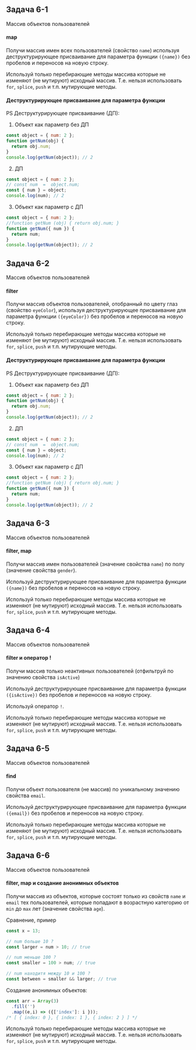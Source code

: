 ## Задача 6-1

Массив объектов пользователей

#### map

Получи массив имен всех пользователей (свойство `name`) используя
деструктурирующее присваивание для параметра функции `({name})` без пробелов и
переносов на новую строку.

Используй только перебирающие методы массива которые не изменяют (не мутируют)
исходный массив. Т.е. нельзя использовать `for`, `splice`, `push` и т.п.
мутирующие методы.

#### Деструктурирующее присваивание для параметра функции

PS Деструктурирующее присваивание (ДП):

1.  Объект как параметр без ДП

```js
const object = { num: 2 };
function getNum(obj) {
  return obj.num;
}
console.log(getNum(object)); // 2
```

2.  ДП

```js
const object = { num: 2 };
// const num  =  object.num;
const { num } = object;
console.log(num); // 2
```

3.  Объект как параметр c ДП

```js
const object = { num: 2 };
//function getNum (obj) { return obj.num; }
function getNum({ num }) {
  return num;
}
console.log(getNum(object)); // 2
```

## Задача 6-2

Массив объектов пользователей

#### filter

Получи массив объектов пользователей, отобранный по цвету глаз (свойство
`eyeColor`), используя деструктурирующее присваивание для параметра функции
`({eyeColor})` без пробелов и переносов на новую строку.

Используй только перебирающие методы массива которые не изменяют (не мутируют)
исходный массив. Т.е. нельзя использовать `for`, `splice`, `push` и т.п.
мутирующие методы.

#### Деструктурирующее присваивание для параметра функции

PS Деструктурирующее присваивание (ДП):

1.  Объект как параметр без ДП

```js
const object = { num: 2 };
function getNum(obj) {
  return obj.num;
}
console.log(getNum(object)); // 2
```

2.  ДП

```js
const object = { num: 2 };
// const num  =  object.num;
const { num } = object;
console.log(num); // 2
```

3.  Объект как параметр c ДП

```js
const object = { num: 2 };
//function getNum (obj) { return obj.num; }
function getNum({ num }) {
  return num;
}
console.log(getNum(object)); // 2
```

## Задача 6-3

Массив объектов пользователей

#### filter, map

Получи массив имен пользователей (значение свойства `name`) по полу (значение
свойства `gender`).

Используй деструктурирующее присваивание для параметра функции `({name})` без
пробелов и переносов на новую строку.

Используй только перебирающие методы массива которые не изменяют (не мутируют)
исходный массив. Т.е. нельзя использовать `for`, `splice`, `push` и т.п.
мутирующие методы.

## Задача 6-4

Массив объектов пользователей

#### filter и оператор !

Получи массив только неактивных пользователей (отфильтруй по значению свойства
`isActive`)

Используй деструктурирующее присваивание для параметра функции `({isActive})`
без пробелов и переносов на новую строку.

Используй оператор `!`.

Используй только перебирающие методы массива которые не изменяют (не мутируют)
исходный массив. Т.е. нельзя использовать `for`, `splice`, `push` и т.п.
мутирующие методы.

## Задача 6-5

Массив объектов пользователей

#### find

Получи объект пользователя (не массив) по уникальному значению свойства `email`.

Используй деструктурирующее присваивание для параметра функции `({email})` без
пробелов и переносов на новую строку.

Используй только перебирающие методы массива которые не изменяют (не мутируют)
исходный массив. Т.е. нельзя использовать `for`, `splice`, `push` и т.п.
мутирующие методы.

## Задача 6-6

Массив объектов пользователей

#### filter, map и создание анонимных объектов

Получи массив из объектов, которые состоят только из свойств  `name`  и  `email`  тех пользователей, которые попадают в возрастную категорию от  `min`  до  `max`  лет (значение свойства  `age`).

Сравнение, пример

```js
const x = 13;

// num больше 10 ?
const larger = num > 10; // true

// num меньше 100 ?
const smaller = 100 > num; // true

// num находитя между 10 и 100 ?
const between = smaller && larger; // true

```

Создание анонимных объектов:

```js
const arr = Array(3)
  .fill('')
  .map((e,i) => ({['index']: i }));
/* [ { index: 0 }, { index: 1 }, { index: 2 } ] */

```

Используй только перебирающие методы массива которые не изменяют (не мутируют) исходный массив. Т.е. нельзя использовать  `for`,  `splice`,  `push`  и т.п. мутирующие методы.